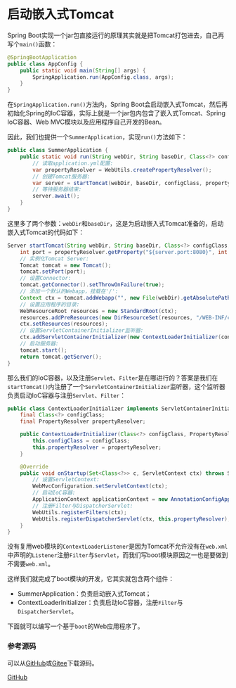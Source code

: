 # 启动嵌入式Tomcat

Spring Boot实现一个jar包直接运行的原理其实就是把Tomcat打包进去，自己再写个`main()`函数：

```java
@SpringBootApplication
public class AppConfig {
    public static void main(String[] args) {
        SpringApplication.run(AppConfig.class, args);
    }
}
```

在`SpringApplication.run()`方法内，Spring Boot会启动嵌入式Tomcat，然后再初始化Spring的IoC容器，实际上就是一个jar包内包含了嵌入式Tomcat、Spring IoC容器、Web MVC模块以及应用程序自己开发的Bean。

因此，我们也提供一个`SummerApplication`，实现`run()`方法如下：

```java
public class SummerApplication {
    public static void run(String webDir, String baseDir, Class<?> configClass, String... args) {
        // 读取application.yml配置:
        var propertyResolver = WebUtils.createPropertyResolver();
        // 创建Tomcat服务器:
        var server = startTomcat(webDir, baseDir, configClass, propertyResolver);
        // 等待服务器结束:
        server.await();
    }
}
```

这里多了两个参数：`webDir`和`baseDir`，这是为启动嵌入式Tomcat准备的，启动嵌入式Tomcat的代码如下：

```java
Server startTomcat(String webDir, String baseDir, Class<?> configClass, PropertyResolver propertyResolver) throws Exception {
    int port = propertyResolver.getProperty("${server.port:8080}", int.class);
    // 实例化Tomcat Server:
    Tomcat tomcat = new Tomcat();
    tomcat.setPort(port);
    // 设置Connector:
    tomcat.getConnector().setThrowOnFailure(true);
    // 添加一个默认的Webapp，挂载在'/':
    Context ctx = tomcat.addWebapp("", new File(webDir).getAbsolutePath());
    // 设置应用程序的目录:
    WebResourceRoot resources = new StandardRoot(ctx);
    resources.addPreResources(new DirResourceSet(resources, "/WEB-INF/classes", new File(baseDir).getAbsolutePath(), "/"));
    ctx.setResources(resources);
    // 设置ServletContainerInitializer监听器:
    ctx.addServletContainerInitializer(new ContextLoaderInitializer(configClass, propertyResolver), Set.of());
    // 启动服务器:
    tomcat.start();
    return tomcat.getServer();
}
```

那么我们的IoC容器，以及注册`Servlet`、`Filter`是在哪进行的？答案是我们在`startTomcat()`内注册了一个`ServletContainerInitializer`监听器，这个监听器负责启动IoC容器与注册`Servlet`、`Filter`：

```java
public class ContextLoaderInitializer implements ServletContainerInitializer {
    final Class<?> configClass;
    final PropertyResolver propertyResolver;

    public ContextLoaderInitializer(Class<?> configClass, PropertyResolver propertyResolver) {
        this.configClass = configClass;
        this.propertyResolver = propertyResolver;
    }

    @Override
    public void onStartup(Set<Class<?>> c, ServletContext ctx) throws ServletException {
        // 设置ServletContext:
        WebMvcConfiguration.setServletContext(ctx);
        // 启动IoC容器:
        ApplicationContext applicationContext = new AnnotationConfigApplicationContext(this.configClass, this.propertyResolver);
        // 注册Filter与DispatcherServlet:
        WebUtils.registerFilters(ctx);
        WebUtils.registerDispatcherServlet(ctx, this.propertyResolver);
    }
}
```

没有复用web模块的`ContextLoaderListener`是因为Tomcat不允许没有在`web.xml`中声明的`Listener`注册`Filter`与`Servlet`，而我们写boot模块原因之一也是要做到不需要`web.xml`。

这样我们就完成了boot模块的开发，它其实就包含两个组件：

- SummerApplication：负责启动嵌入式Tomcat；
- ContextLoaderInitializer：负责启动IoC容器，注册`Filter`与`DispatcherServlet`。

下面就可以编写一个基于`boot`的Web应用程序了。

### 参考源码

可以从[GitHub](https://github.com/michaelliao/summer-framework/tree/master/framework/summer-boot)或[Gitee](https://gitee.com/liaoxuefeng/summer-framework/tree/master/framework/summer-boot)下载源码。

<a class="git-explorer" href="https://github.com/michaelliao/summer-framework/tree/master/framework/summer-boot">GitHub</a>
